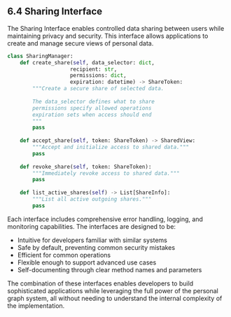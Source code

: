 ## 6.4 Sharing Interface

The Sharing Interface enables controlled data sharing between users while maintaining privacy and security. This interface allows applications to create and manage secure views of personal data.

```python
class SharingManager:
    def create_share(self, data_selector: dict, 
                    recipient: str,
                    permissions: dict,
                    expiration: datetime) -> ShareToken:
        """Create a secure share of selected data.
        
        The data_selector defines what to share
        permissions specify allowed operations
        expiration sets when access should end
        """
        pass
    
    def accept_share(self, token: ShareToken) -> SharedView:
        """Accept and initialize access to shared data."""
        pass
    
    def revoke_share(self, token: ShareToken):
        """Immediately revoke access to shared data."""
        pass
    
    def list_active_shares(self) -> List[ShareInfo]:
        """List all active outgoing shares."""
        pass
```

Each interface includes comprehensive error handling, logging, and monitoring capabilities. The interfaces are designed to be:
- Intuitive for developers familiar with similar systems
- Safe by default, preventing common security mistakes
- Efficient for common operations
- Flexible enough to support advanced use cases
- Self-documenting through clear method names and parameters

The combination of these interfaces enables developers to build sophisticated applications while leveraging the full power of the personal graph system, all without needing to understand the internal complexity of the implementation.